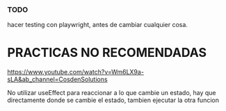 ### TODO

hacer testing con playwright, antes de cambiar cualquier cosa.

# PRACTICAS NO RECOMENDADAS
https://www.youtube.com/watch?v=Wm6LX9a-sLA&ab_channel=CosdenSolutions

No utilizar useEffect para reaccionar a lo que cambie un estado, hay que directamente donde se cambie el estado, tambien ejecutar la otra funcion